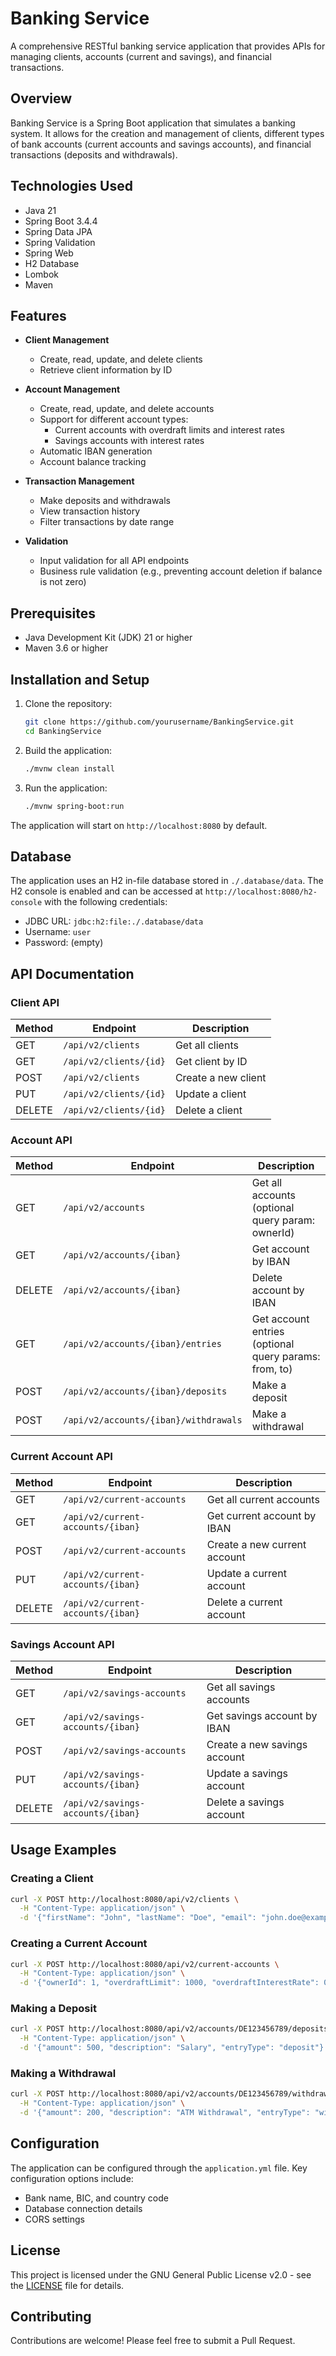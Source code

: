 # Banking Service

A comprehensive RESTful banking service application that provides APIs for 
managing clients, accounts (current and savings), and financial transactions.

## Overview

Banking Service is a Spring Boot application that simulates a banking system. 
It allows for the creation and management of clients, different types of bank 
accounts (current accounts and savings accounts), and financial transactions 
(deposits and withdrawals).

## Technologies Used

- Java 21
- Spring Boot 3.4.4
- Spring Data JPA
- Spring Validation
- Spring Web
- H2 Database
- Lombok
- Maven

## Features

- **Client Management**
  - Create, read, update, and delete clients
  - Retrieve client information by ID

- **Account Management**
  - Create, read, update, and delete accounts
  - Support for different account types:
    - Current accounts with overdraft limits and interest rates
    - Savings accounts with interest rates
  - Automatic IBAN generation
  - Account balance tracking

- **Transaction Management**
  - Make deposits and withdrawals
  - View transaction history
  - Filter transactions by date range

- **Validation**
  - Input validation for all API endpoints
  - Business rule validation (e.g., preventing account deletion if balance is 
    not zero)

## Prerequisites

- Java Development Kit (JDK) 21 or higher
- Maven 3.6 or higher

## Installation and Setup

1. Clone the repository:
   ```bash
   git clone https://github.com/yourusername/BankingService.git
   cd BankingService
   ```

2. Build the application:
   ```bash
   ./mvnw clean install
   ```

3. Run the application:
   ```bash
   ./mvnw spring-boot:run
   ```

The application will start on `http://localhost:8080` by default.

## Database

The application uses an H2 in-file database stored in `./.database/data`. The 
H2 console is enabled and can be accessed at `http://localhost:8080/h2-console` 
with the following credentials:
- JDBC URL: `jdbc:h2:file:./.database/data`
- Username: `user`
- Password: (empty)

## API Documentation

### Client API

| Method | Endpoint | Description |
|--------|----------|-------------|
| GET | `/api/v2/clients` | Get all clients |
| GET | `/api/v2/clients/{id}` | Get client by ID |
| POST | `/api/v2/clients` | Create a new client |
| PUT | `/api/v2/clients/{id}` | Update a client |
| DELETE | `/api/v2/clients/{id}` | Delete a client |

### Account API

| Method | Endpoint | Description |
|--------|----------|-------------|
| GET | `/api/v2/accounts` | Get all accounts (optional query param: ownerId) |
| GET | `/api/v2/accounts/{iban}` | Get account by IBAN |
| DELETE | `/api/v2/accounts/{iban}` | Delete account by IBAN |
| GET | `/api/v2/accounts/{iban}/entries` | Get account entries (optional query params: from, to) |
| POST | `/api/v2/accounts/{iban}/deposits` | Make a deposit |
| POST | `/api/v2/accounts/{iban}/withdrawals` | Make a withdrawal |

### Current Account API

| Method | Endpoint | Description |
|--------|----------|-------------|
| GET | `/api/v2/current-accounts` | Get all current accounts |
| GET | `/api/v2/current-accounts/{iban}` | Get current account by IBAN |
| POST | `/api/v2/current-accounts` | Create a new current account |
| PUT | `/api/v2/current-accounts/{iban}` | Update a current account |
| DELETE | `/api/v2/current-accounts/{iban}` | Delete a current account |

### Savings Account API

| Method | Endpoint | Description |
|--------|----------|-------------|
| GET | `/api/v2/savings-accounts` | Get all savings accounts |
| GET | `/api/v2/savings-accounts/{iban}` | Get savings account by IBAN |
| POST | `/api/v2/savings-accounts` | Create a new savings account |
| PUT | `/api/v2/savings-accounts/{iban}` | Update a savings account |
| DELETE | `/api/v2/savings-accounts/{iban}` | Delete a savings account |

## Usage Examples

### Creating a Client

```bash
curl -X POST http://localhost:8080/api/v2/clients \
  -H "Content-Type: application/json" \
  -d '{"firstName": "John", "lastName": "Doe", "email": "john.doe@example.com"}'
```

### Creating a Current Account

```bash
curl -X POST http://localhost:8080/api/v2/current-accounts \
  -H "Content-Type: application/json" \
  -d '{"ownerId": 1, "overdraftLimit": 1000, "overdraftInterestRate": 0.05}'
```

### Making a Deposit

```bash
curl -X POST http://localhost:8080/api/v2/accounts/DE123456789/deposits \
  -H "Content-Type: application/json" \
  -d '{"amount": 500, "description": "Salary", "entryType": "deposit"}'
```

### Making a Withdrawal

```bash
curl -X POST http://localhost:8080/api/v2/accounts/DE123456789/withdrawals \
  -H "Content-Type: application/json" \
  -d '{"amount": 200, "description": "ATM Withdrawal", "entryType": "withdraw"}'
```

## Configuration

The application can be configured through the `application.yml` file. Key 
configuration options include:

- Bank name, BIC, and country code
- Database connection details
- CORS settings

## License

This project is licensed under the GNU General Public License v2.0 - see the 
[LICENSE](LICENSE) file for details.


## Contributing

Contributions are welcome! Please feel free to submit a Pull Request.
